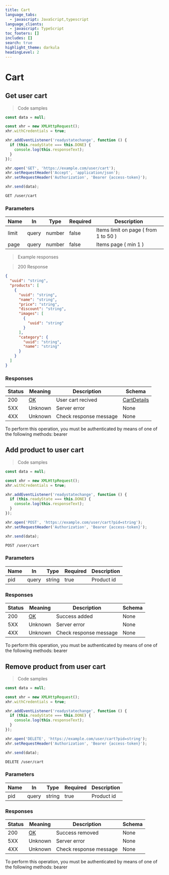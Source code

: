 ```yaml
---
title: Cart
language_tabs:
  - javascript: JavaScript,typescript
language_clients:
  - javascript: TypeScript
toc_footers: []
includes: []
search: true
highlight_theme: darkula
headingLevel: 2
---
```


<!-- Generator: Widdershins v4.0.1 -->
<h1 id="fake-store-api-cart">Cart</h1>

## Get user cart

<a id="opIdCartController_getCart"></a>

> Code samples

```javascript
const data = null;

const xhr = new XMLHttpRequest();
xhr.withCredentials = true;

xhr.addEventListener('readystatechange', function () {
  if (this.readyState === this.DONE) {
    console.log(this.responseText);
  }
});

xhr.open('GET', 'https://example.com/user/cart');
xhr.setRequestHeader('Accept', 'application/json');
xhr.setRequestHeader('Authorization', 'Bearer {access-token}');

xhr.send(data);
```

`GET /user/cart`

<h3 id="get-user-cart-parameters">Parameters</h3>

| Name  | In    | Type   | Required | Description                          |
| ----- | ----- | ------ | -------- | ------------------------------------ |
| limit | query | number | false    | Items limit on page ( from 1 to 50 ) |
| page  | query | number | false    | Items page ( min 1 )                 |

> Example responses

> 200 Response

```json
{
  "uuid": "string",
  "products": [
    {
      "uuid": "string",
      "name": "string",
      "price": "string",
      "discount": "string",
      "images": [
        {
          "uuid": "string"
        }
      ],
      "category": {
        "uuid": "string",
        "name": "string"
      }
    }
  ]
}
```

<h3 id="get-user-cart-responses">Responses</h3>

| Status | Meaning                                                 | Description            | Schema                                  |
| ------ | ------------------------------------------------------- | ---------------------- | --------------------------------------- |
| 200    | [OK](https://tools.ietf.org/html/rfc7231#section-6.3.1) | User cart recived      | [CartDetails](../models/CartDetails.md) |
| 5XX    | Unknown                                                 | Server error           | None                                    |
| 4XX    | Unknown                                                 | Check response message | None                                    |

<aside class="warning">
To perform this operation, you must be authenticated by means of one of the following methods:
bearer
</aside>

## Add product to user cart

<a id="opIdCartController_addProductToUserCart"></a>

> Code samples

```javascript
const data = null;

const xhr = new XMLHttpRequest();
xhr.withCredentials = true;

xhr.addEventListener('readystatechange', function () {
  if (this.readyState === this.DONE) {
    console.log(this.responseText);
  }
});

xhr.open('POST', 'https://example.com/user/cart?pid=string');
xhr.setRequestHeader('Authorization', 'Bearer {access-token}');

xhr.send(data);
```

`POST /user/cart`

<h3 id="add-product-to-user-cart-parameters">Parameters</h3>

| Name | In    | Type   | Required | Description |
| ---- | ----- | ------ | -------- | ----------- |
| pid  | query | string | true     | Product id  |

<h3 id="add-product-to-user-cart-responses">Responses</h3>

| Status | Meaning                                                 | Description            | Schema |
| ------ | ------------------------------------------------------- | ---------------------- | ------ |
| 200    | [OK](https://tools.ietf.org/html/rfc7231#section-6.3.1) | Success added          | None   |
| 5XX    | Unknown                                                 | Server error           | None   |
| 4XX    | Unknown                                                 | Check response message | None   |

<aside class="warning">
To perform this operation, you must be authenticated by means of one of the following methods:
bearer
</aside>

## Remove product from user cart

<a id="opIdCartController_removeProductFromCart"></a>

> Code samples

```javascript
const data = null;

const xhr = new XMLHttpRequest();
xhr.withCredentials = true;

xhr.addEventListener('readystatechange', function () {
  if (this.readyState === this.DONE) {
    console.log(this.responseText);
  }
});

xhr.open('DELETE', 'https://example.com/user/cart?pid=string');
xhr.setRequestHeader('Authorization', 'Bearer {access-token}');

xhr.send(data);
```

`DELETE /user/cart`

<h3 id="remove-product-from-user-cart-parameters">Parameters</h3>

| Name | In    | Type   | Required | Description |
| ---- | ----- | ------ | -------- | ----------- |
| pid  | query | string | true     | Product id  |

<h3 id="remove-product-from-user-cart-responses">Responses</h3>

| Status | Meaning                                                 | Description            | Schema |
| ------ | ------------------------------------------------------- | ---------------------- | ------ |
| 200    | [OK](https://tools.ietf.org/html/rfc7231#section-6.3.1) | Success removed        | None   |
| 5XX    | Unknown                                                 | Server error           | None   |
| 4XX    | Unknown                                                 | Check response message | None   |

<aside class="warning">
To perform this operation, you must be authenticated by means of one of the following methods:
bearer
</aside>
